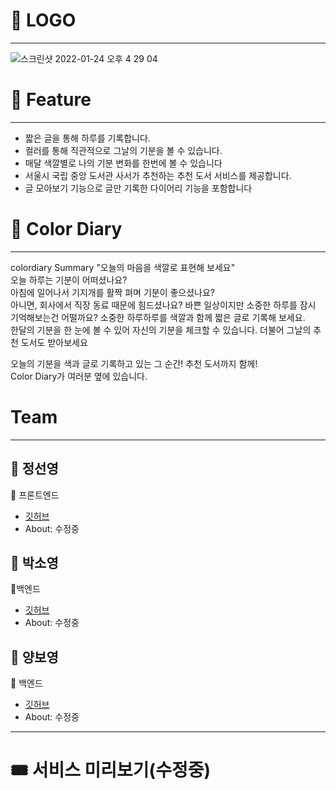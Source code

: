 
# 🌸 LOGO
----------------
![스크린샷 2022-01-24 오후 4 29 04](https://user-images.githubusercontent.com/80194405/150739816-eea75126-7ce8-4663-96de-bbe750070901.png)



# 🌸 Feature
--------------------

- 짧은 글을 통해 하루를 기록합니다.  
- 컬러를 통해 직관적으로 그날의 기분을 볼 수 있습니다. 
- 매달 색깔별로 나의 기분 변화를 한번에 볼 수 있습니다  
- 서울시 국립 중앙 도서관 사서가 추천하는 추천 도서 서비스를 제공합니다.  
- 글 모아보기 기능으로 글만 기록한 다이어리 기능을 포함합니다  



# 🌸 Color Diary
---------------

colordiary
Summary 
"오늘의 마음을 색깔로 표현해 보세요"  
오늘 하루는 기분이 어떠셨나요?  
아침에 일어나서 기지개를 활짝 펴며 기분이 좋으셨나요?  
아니면, 회사에서 직장 동료 때문에 힘드셨나요?
바쁜 일상이지만 소중한 하루를 잠시 기억해보는건 어떨까요?
소중한 하루하루를 색깔과 함께 짧은 글로 기록해 보세요.   
한달의 기분을 한 눈에 볼 수 있어 자신의 기분을 체크할 수 있습니다. 더불어 그날의 추천 도서도 받아보세요   

오늘의 기분을 색과 글로 기록하고 있는 그 순간! 추천 도서까지 함께!  
Color Diary가 여러분 옆에 있습니다.  


# Team
-----------

## 🌺 정선영
🔨 프론트엔드
- [깃허브](https://github.com/sunyeongjeong/)
- About: 수정중


## 🌼 박소영
🔨백엔드
- [깃허브](https://github.com/soyoung931014/)
- About: 수정중


## 💐 양보영
🔨 백엔드
- [깃허브](https://github.com/boyoung589/)
- About: 수정중



-----------------------------
# 🎟 서비스 미리보기(수정중)

